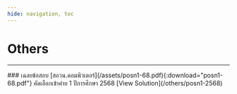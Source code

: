```yaml
---
hide: navigation, toc
---
```


# Others
---

<div class="problem-card-other" markdown="1">
### เฉลยข้อสอบ [สอวน.คอมพิวเตอร์](/assets/posn1-68.pdf){:download="posn1-68.pdf"} คัดเลือกเข้าค่าย 1 ปีการศึกษา 2568
[View Solution](/others/posn1-2568)
</div>
